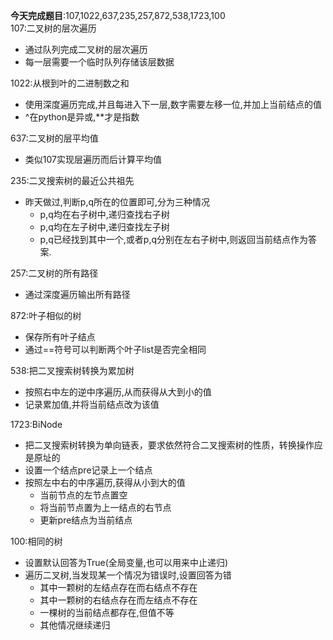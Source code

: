 **今天完成题目**:107,1022,637,235,257,872,538,1723,100  
107:二叉树的层次遍历
- 通过队列完成二叉树的层次遍历
- 每一层需要一个临时队列存储该层数据

1022:从根到叶的二进制数之和
- 使用深度遍历完成,并且每进入下一层,数字需要左移一位,并加上当前结点的值
- ^在python是异或,**才是指数

637:二叉树的层平均值
- 类似107实现层遍历而后计算平均值

235:二叉搜索树的最近公共祖先
- 昨天做过,判断p,q所在的位置即可,分为三种情况
  - p,q均在右子树中,递归查找右子树
  - p,q均在左子树中,递归查找左子树
  - p,q已经找到其中一个,或者p,q分别在左右子树中,则返回当前结点作为答案.

257:二叉树的所有路径
- 通过深度遍历输出所有路径

872:叶子相似的树
- 保存所有叶子结点
- 通过==符号可以判断两个叶子list是否完全相同

538:把二叉搜索树转换为累加树
- 按照右中左的逆中序遍历,从而获得从大到小的值
- 记录累加值,并将当前结点改为该值

1723:BiNode
- 把二叉搜索树转换为单向链表，要求依然符合二叉搜索树的性质，转换操作应是原址的
- 设置一个结点pre记录上一个结点
- 按照左中右的中序遍历,获得从小到大的值
  - 当前节点的左节点置空
  - 将当前节点置为上一结点的右节点
  - 更新pre结点为当前结点

100:相同的树
- 设置默认回答为True(全局变量,也可以用来中止递归)
- 遍历二叉树,当发现某一个情况为错误时,设置回答为错
  - 其中一颗树的左结点存在而右结点不存在
  - 其中一颗树的右结点存在而左结点不存在
  - 一棵树的当前结点都存在,但值不等
  - 其他情况继续递归